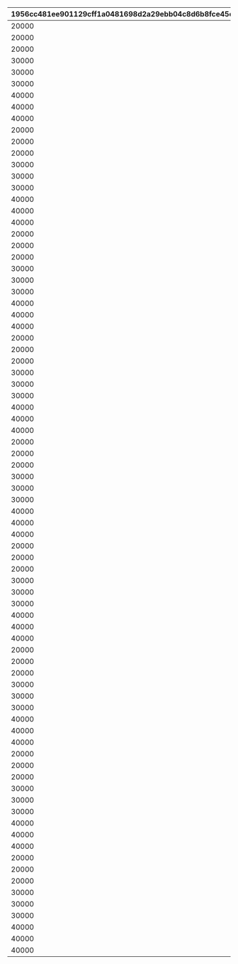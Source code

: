 |1956cc481ee901129cff1a0481698d2a29ebb04c8d6b8fce45c1c3e7335f2a4c|fea6a92436d5e39bd7264020610dc3d73268ffd9320d92f0c7cce83470b92e9b|1e76b906b18d99f9d1679aeadca1a958f351db1d5ecfc1c4a7bcc26e859453ff|35ebabd3fa0228dbf25ce6f5147966b7427af1fb000aaf20362c9de138ea2bb2|62d7585c6a5c32312fd1d678d2bcc0de4249a0a17dea13f85657d5323dd8b4a3|36eb824cfe47d0b384653db5cd503e774e7786a53e979b145f32872bdc0c0d73|17a4dc2e8f11adeba8c96a7f1880a1725664c0721007a10bcc4272d2f54e5627|6571e94564724a6c454f0ce64c77b150119b887bae556557cb5904ccbcf5a811|aac865889028ea9a64a901463e37971557d0d4008be911c2430bbe0a21a9ad80|
| --- | --- | --- | --- | --- | --- | --- | --- | --- |
|20000|0|0|100111|50|0|5000|0|30000|
|20000|0|0|100112|50|0|5000|0|30000|
|20000|0|0|100113|50|0|5000|0|30000|
|30000|0|0|100121|125|0|12500|0|45000|
|30000|0|0|100122|125|0|12500|0|45000|
|30000|0|0|100123|125|0|12500|0|45000|
|40000|0|0|100131|200|0|20000|0|60000|
|40000|0|0|100132|200|0|20000|0|60000|
|40000|0|0|100133|200|0|20000|0|60000|
|20000|0|0|100211|50|0|5000|0|30000|
|20000|0|0|100212|50|0|5000|0|30000|
|20000|0|0|100213|50|0|5000|0|30000|
|30000|0|0|100221|125|0|12500|0|45000|
|30000|0|0|100222|125|0|12500|0|45000|
|30000|0|0|100223|125|0|12500|0|45000|
|40000|0|0|100231|200|0|20000|0|60000|
|40000|0|0|100232|200|0|20000|0|60000|
|40000|0|0|100233|200|0|20000|0|60000|
|20000|0|0|100311|50|0|5000|0|30000|
|20000|0|0|100312|50|0|5000|0|30000|
|20000|0|0|100313|50|0|5000|0|30000|
|30000|0|0|100321|125|0|12500|0|45000|
|30000|0|0|100322|125|0|12500|0|45000|
|30000|0|0|100323|125|0|12500|0|45000|
|40000|0|0|100331|200|0|20000|0|60000|
|40000|0|0|100332|200|0|20000|0|60000|
|40000|0|0|100333|200|0|20000|0|60000|
|20000|0|0|100411|50|0|5000|0|30000|
|20000|0|0|100412|50|0|5000|0|30000|
|20000|0|0|100413|50|0|5000|0|30000|
|30000|0|0|100421|125|0|12500|0|45000|
|30000|0|0|100422|125|0|12500|0|45000|
|30000|0|0|100423|125|0|12500|0|45000|
|40000|0|0|100431|200|0|20000|0|60000|
|40000|0|0|100432|200|0|20000|0|60000|
|40000|0|0|100433|200|0|20000|0|60000|
|20000|0|0|100511|50|0|5000|0|30000|
|20000|0|0|100512|50|0|5000|0|30000|
|20000|0|0|100513|50|0|5000|0|30000|
|30000|0|0|100521|125|0|12500|0|45000|
|30000|0|0|100522|125|0|12500|0|45000|
|30000|0|0|100523|125|0|12500|0|45000|
|40000|0|0|100531|200|0|20000|0|60000|
|40000|0|0|100532|200|0|20000|0|60000|
|40000|0|0|100533|200|0|20000|0|60000|
|20000|0|0|100611|50|0|5000|0|30000|
|20000|0|0|100612|50|0|5000|0|30000|
|20000|0|0|100613|50|0|5000|0|30000|
|30000|0|0|100621|125|0|12500|0|45000|
|30000|0|0|100622|125|0|12500|0|45000|
|30000|0|0|100623|125|0|12500|0|45000|
|40000|0|0|100631|200|0|20000|0|60000|
|40000|0|0|100632|200|0|20000|0|60000|
|40000|0|0|100633|200|0|20000|0|60000|
|20000|0|0|100711|50|0|5000|0|30000|
|20000|0|0|100712|50|0|5000|0|30000|
|20000|0|0|100713|50|0|5000|0|30000|
|30000|0|0|100721|125|0|12500|0|45000|
|30000|0|0|100722|125|0|12500|0|45000|
|30000|0|0|100723|125|0|12500|0|45000|
|40000|0|0|100731|200|0|20000|0|60000|
|40000|0|0|100732|200|0|20000|0|60000|
|40000|0|0|100733|200|0|20000|0|60000|
|20000|0|0|100811|50|0|5000|0|30000|
|20000|0|0|100812|50|0|5000|0|30000|
|20000|0|0|100813|50|0|5000|0|30000|
|30000|0|0|100821|125|0|12500|0|45000|
|30000|0|0|100822|125|0|12500|0|45000|
|30000|0|0|100823|125|0|12500|0|45000|
|40000|0|0|100831|200|0|20000|0|60000|
|40000|0|0|100832|200|0|20000|0|60000|
|40000|0|0|100833|200|0|20000|0|60000|
|20000|0|0|100911|50|0|5000|0|30000|
|20000|0|0|100912|50|0|5000|0|30000|
|20000|0|0|100913|50|0|5000|0|30000|
|30000|0|0|100921|125|0|12500|0|45000|
|30000|0|0|100922|125|0|12500|0|45000|
|30000|0|0|100923|125|0|12500|0|45000|
|40000|0|0|100931|200|0|20000|0|60000|
|40000|0|0|100932|200|0|20000|0|60000|
|40000|0|0|100933|200|0|20000|0|60000|